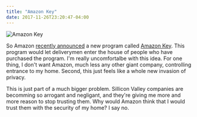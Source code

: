 ```yaml
---
title: "Amazon Key"
date: 2017-11-26T23:20:47-04:00
---
```


![Amazon Key](https://cdn.vox-cdn.com/thumbor/L8NWvgcuPF3T_s1i3fHsdd7-rb4=/0x0:838x497/1200x800/filters:focal(352x182:486x316)/cdn.vox-cdn.com/uploads/chorus_image/image/57309263/Screen_Shot_2017_10_25_at_7.41.18_AM.0.png)

So Amazon [recently announced](https://www.recode.net/2017/10/25/16538828/amazon-key-in-home-delivery-prime-camera-lock) a new program called [Amazon Key](https://en.wikipedia.org/wiki/Amazon_Key). This program would let deliverymen enter the house of people who have purchased the program. I'm really uncomfortalbe with this idea. For one thing, I don't want Amazon, much less any other giant company, controlling entrance to my home. Second, this just feels like a whole new invasion of privacy.

This is just part of a much bigger problem. Sillicon Valley companies are becomming so arrogant and negligant, and they're giving me more and more reason to stop trusting them. Why would Amazon think that I would trust them with the security of my home? I say no.